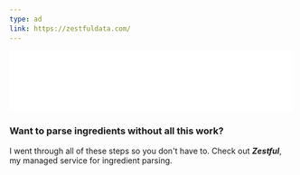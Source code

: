 ```yaml
---
type: ad
link: https://zestfuldata.com/
---
```


![Zestful logo](/images/Zestful_logo_no_background.png)

### Want to parse ingredients without all this work?

I went through all of these steps so you don't have to. Check out _**Zestful**_, my managed service for ingredient parsing.
